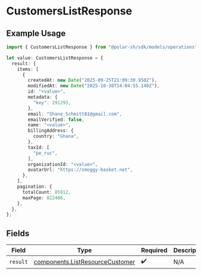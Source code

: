 # CustomersListResponse

## Example Usage

```typescript
import { CustomersListResponse } from "@polar-sh/sdk/models/operations";

let value: CustomersListResponse = {
  result: {
    items: [
      {
        createdAt: new Date("2025-09-25T21:09:30.950Z"),
        modifiedAt: new Date("2025-10-30T14:04:55.140Z"),
        id: "<value>",
        metadata: {
          "key": 291293,
        },
        email: "Shane_Schmitt81@gmail.com",
        emailVerified: false,
        name: "<value>",
        billingAddress: {
          country: "Ghana",
        },
        taxId: [
          "pe_ruc",
        ],
        organizationId: "<value>",
        avatarUrl: "https://smoggy-basket.net",
      },
    ],
    pagination: {
      totalCount: 85912,
      maxPage: 822406,
    },
  },
};
```

## Fields

| Field                                                                              | Type                                                                               | Required                                                                           | Description                                                                        |
| ---------------------------------------------------------------------------------- | ---------------------------------------------------------------------------------- | ---------------------------------------------------------------------------------- | ---------------------------------------------------------------------------------- |
| `result`                                                                           | [components.ListResourceCustomer](../../models/components/listresourcecustomer.md) | :heavy_check_mark:                                                                 | N/A                                                                                |